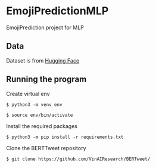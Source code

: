 # EmojiPredictionMLP
EmojiPrediction project for MLP

## Data
Dataset is from [Hugging Face](https://huggingface.co/datasets/tweet_eval)

## Running the program
Create virtual env

`$ python3 -m venv env`

`$ source env/bin/activate`

Install the required packages

`$ python3 -m pip install -r requirements.txt`

Clone the BERTTweet repository

`$ git clone https://github.com/VinAIResearch/BERTweet/`

